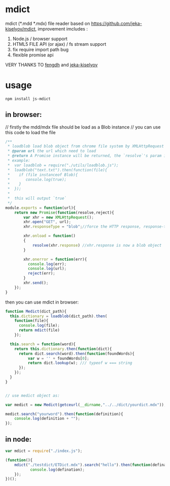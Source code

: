 # mdict
mdict (*.mdd *.mdx) file reader based on https://github.com/jeka-kiselyov/mdict, improvement imcludes :

1. Node.js / browser support
2. HTML5 FILE API (or ajax) / fs stream support
3. fix require import path bug
4. flexible promise api

VERY THANKS TO [fengdh](https://github.com/fengdh/mdict-js) and  [jeka-kiselyov](https://github.com/jeka-kiselyov/mdict)

# usage

```bash
npm install js-mdict
```

## in browser:
// firstly the mdd/mdx file should be load as a Blob instance
// you can use this code to load the file
```javascript
/**
 * loadblob load blob object from chrome file system by XMLHttpRequest
 * @param url the url which need to load
 * @return A Promise instance will be returned, the `resolve`'s param is A `Blob` instance
 * example:
 *  var loadblob = require("./utils/loadblob.js");
 *  loadblob("text.txt").then(function(file){
 *    if (file instanceof Blob){
 *       console.log(true);
 *    }
 *  });
 *
 *  this will output `true`
 */
module.exports = function(url){
    return new Promise(function(resolve,reject){
        var xhr = new XMLHttpRequest();
        xhr.open("GET", url);
        xhr.responseType = "blob";//force the HTTP response, response-type header to be blob

        xhr.onload = function()
        {
            resolve(xhr.response) //xhr.response is now a blob object
        }

        xhr.onerror = function(err){
          console.log(err);
          console.log(url);
          reject(err);
        }
        xhr.send();
    });
}

```
then you can use mdict in browser:
```javascript
function Medict(dict_path){
  this.dictionary = loadblob(dict_path).then(
    function(file){
      console.log(file);
      return mdict(file)
    });

  this.search = function(word){
    return this.dictionary.then(function(dict){
      return dict.search(word).then(function(foundWords){
          var w = '' + foundWords[0];
          return dict.lookup(w); /// typeof w === string
      });
    });
  }
}


// use medict object as:

var medict = new Medict(getceurl(__dirname,"../../dict/yourdict.mdx"));

medict.search("yourword").then(function(definition){
	console.log(definition + "");
});


```


## in node:

```javascript
var mdict = require("./index.js");

(function(){
    mdict("./testdict/ETDict.mdx").search("hello").then(function(defination){
           console.log(defination);
    });
})();
```
